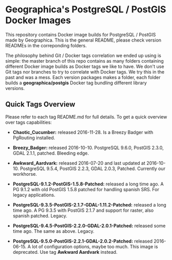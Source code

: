 # Geographica's PostgreSQL / PostGIS Docker Images

This repository contains Docker image builds for PostgreSQL / PostGIS made by Geographica. This is the general README, please check version READMEs in the correponding folders.

The philosophy behind Git / Docker tags correlation we ended up using is simple: the master branch of this repo contains as many folders containing different Docker image builds as Docker tags we like to have. We don't use Git tags nor branches to try to correlate with Docker tags. We try this in the past and was a mess. Each version packages makes a folder, each folder builds a __geographica/postgis__ Docker tag bundling different library versions.


## Quick Tags Overview

Please refer to each tag README.md for full details. To get a quick overview over tags capabilities:

- __Chaotic_Cucumber:__ released 2016-11-28. Is a Breezy Badger with PgRouting installed.

- __Breezy_Badger:__ released 2016-10-10. PostgreSQL 9.6.0, PostGIS 2.3.0, GDAL 2.1.1, patched. Bleeding edge.

- __Awkward_Aardvark:__ released 2016-07-20 and last updated at 2016-10-10. PostgreSQL 9.5.4, PostGIS 2.2.3, GDAL 2.0.3, Patched. Currently our workhorse.

- __PostgreSQL-9.1.2-PostGIS-1.5.8-Patched:__ released a long time ago. A PG 9.1.2 with old PostGIS 1.5.8 patched for handling spanish SRS. For legacy applications.

- __PostgreSQL-9.3.5-PostGIS-2.1.7-GDAL-1.11.2-Patched:__ released a long time ago. A PG 9.3.5 with PostGIS 2.1.7 and support for raster, also spanish patched. Legacy.

- __PostgreSQL-9.4.5-PostGIS-2.2.0-GDAL-2.0.1-Patched:__ released some time ago. The same as above. Legacy.

- __PostgreSQL-9.5.0-PostGIS-2.2.1-GDAL-2.0.2-Patched:__ released 2016-06-15. A lot of configuration options, maybe too much. This image is deprecated. Use tag __Awkward Aardvark__ instead.
